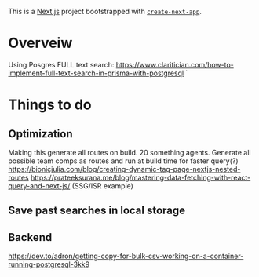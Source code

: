 This is a [Next.js](https://nextjs.org/) project bootstrapped with [`create-next-app`](https://github.com/vercel/next.js/tree/canary/packages/create-next-app).

# Overveiw
Using Posgres FULL text search: https://www.claritician.com/how-to-implement-full-text-search-in-prisma-with-postgresql
`
# Things to do

## Optimization
Making this generate all routes on build. 20 something agents. Generate all possible team comps as routes and run at build time for faster query(?)
https://bionicjulia.com/blog/creating-dynamic-tag-page-nextjs-nested-routes
https://prateeksurana.me/blog/mastering-data-fetching-with-react-query-and-next-js/ (SSG/ISR example)
## Save past searches in local storage


## Backend
https://dev.to/adron/getting-copy-for-bulk-csv-working-on-a-container-running-postgresql-3kk9



